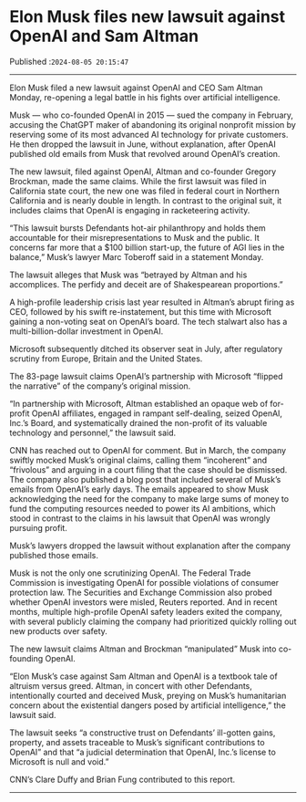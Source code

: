 # Elon Musk files new lawsuit against OpenAI and Sam Altman

Published :`2024-08-05 20:15:47`

---

Elon Musk filed a new lawsuit against OpenAI and CEO Sam Altman Monday, re-opening a legal battle in his fights over artificial intelligence.

Musk — who co-founded OpenAI in 2015 — sued the company in February, accusing the ChatGPT maker of abandoning its original nonprofit mission by reserving some of its most advanced AI technology for private customers. He then dropped the lawsuit in June, without explanation, after OpenAI published old emails from Musk that revolved around OpenAI’s creation.

The new lawsuit, filed against OpenAI, Altman and co-founder Gregory Brockman, made the same claims. While the first lawsuit was filed in California state court, the new one was filed in federal court in Northern California and is nearly double in length. In contrast to the original suit, it includes claims that OpenAI is engaging in racketeering activity.

“This lawsuit bursts Defendants hot-air philanthropy and holds them accountable for their misrepresentations to Musk and the public. It concerns far more that a $100 billion start-up, the future of AGI lies in the balance,” Musk’s lawyer Marc Toberoff said in a statement Monday.

The lawsuit alleges that Musk was “betrayed by Altman and his accomplices. The perfidy and deceit are of Shakespearean proportions.”

A high-profile leadership crisis last year resulted in Altman’s abrupt firing as CEO, followed by his swift re-instatement, but this time with Microsoft gaining a non-voting seat on OpenAI’s board. The tech stalwart also has a multi-billion-dollar investment in OpenAI.

Microsoft subsequently ditched its observer seat in July, after regulatory scrutiny from Europe, Britain and the United States.

The 83-page lawsuit claims OpenAI’s partnership with Microsoft “flipped the narrative” of the company’s original mission.

“In partnership with Microsoft, Altman established an opaque web of for-profit OpenAI affiliates, engaged in rampant self-dealing, seized OpenAI, Inc.’s Board, and systematically drained the non-profit of its valuable technology and personnel,” the lawsuit said.

CNN has reached out to OpenAI for comment. But in March, the company swiftly mocked Musk’s original claims, calling them “incoherent” and “frivolous” and arguing in a court filing that the case should be dismissed. The company also published a blog post that included several of Musk’s emails from OpenAI’s early days. The emails appeared to show Musk acknowledging the need for the company to make large sums of money to fund the computing resources needed to power its AI ambitions, which stood in contrast to the claims in his lawsuit that OpenAI was wrongly pursuing profit.

Musk’s lawyers dropped the lawsuit without explanation after the company published those emails.

Musk is not the only one scrutinizing OpenAI. The Federal Trade Commission is investigating OpenAI for possible violations of consumer protection law. The Securities and Exchange Commission also probed whether OpenAI investors were misled, Reuters reported. And in recent months, multiple high-profile OpenAI safety leaders exited the company, with several publicly claiming the company had prioritized quickly rolling out new products over safety.

The new lawsuit claims Altman and Brockman “manipulated” Musk into co-founding OpenAI.

“Elon Musk’s case against Sam Altman and OpenAI is a textbook tale of altruism versus greed. Altman, in concert with other Defendants, intentionally courted and deceived Musk, preying on Musk’s humanitarian concern about the existential dangers posed by artificial intelligence,” the lawsuit said.

The lawsuit seeks “a constructive trust on Defendants’ ill-gotten gains, property, and assets traceable to Musk’s significant contributions to OpenAI” and that “a judicial determination that OpenAI, Inc.’s license to Microsoft is null and void.”

CNN’s Clare Duffy and Brian Fung contributed to this report.

---

